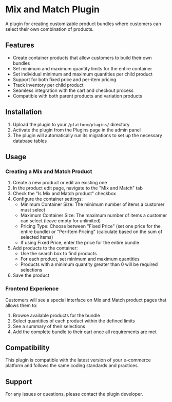 # Mix and Match Plugin

A plugin for creating customizable product bundles where customers can select their own combination of products.

## Features

- Create container products that allow customers to build their own bundles
- Set minimum and maximum quantity limits for the entire container
- Set individual minimum and maximum quantities per child product
- Support for both fixed price and per-item pricing
- Track inventory per child product
- Seamless integration with the cart and checkout process
- Compatible with both parent products and variation products

## Installation

1. Upload the plugin to your `/platform/plugins/` directory
2. Activate the plugin from the Plugins page in the admin panel
3. The plugin will automatically run its migrations to set up the necessary database tables

## Usage

### Creating a Mix and Match Product

1. Create a new product or edit an existing one
2. In the product edit page, navigate to the "Mix and Match" tab
3. Check the "Is Mix and Match product" checkbox
4. Configure the container settings:
   - Minimum Container Size: The minimum number of items a customer must select
   - Maximum Container Size: The maximum number of items a customer can select (leave empty for unlimited)
   - Pricing Type: Choose between "Fixed Price" (set one price for the entire bundle) or "Per-Item Pricing" (calculate based on the sum of selected items)
   - If using Fixed Price, enter the price for the entire bundle
5. Add products to the container:
   - Use the search box to find products
   - For each product, set minimum and maximum quantities
   - Products with a minimum quantity greater than 0 will be required selections
6. Save the product

### Frontend Experience

Customers will see a special interface on Mix and Match product pages that allows them to:

1. Browse available products for the bundle
2. Select quantities of each product within the defined limits
3. See a summary of their selections
4. Add the complete bundle to their cart once all requirements are met

## Compatibility

This plugin is compatible with the latest version of your e-commerce platform and follows the same coding standards and practices.

## Support

For any issues or questions, please contact the plugin developer.
